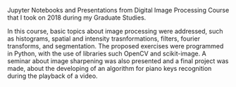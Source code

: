 Jupyter Notebooks and Presentations from Digital Image Processing Course that I took on 2018 during my Graduate Studies.


In this course, basic topics about image processing were addressed, such as histograms, spatial and intensity trasnformations, filters, fourier transforms, and segmentation. The proposed exercises were programmed in Python, with the use of libraries such OpenCV and scikit-image. A seminar about image sharpening was also presented and a final project was made, about the developing of an algorithm for piano keys recognition during the playback of a video.
